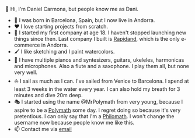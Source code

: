 👋 Hi, I'm Daniel Carmona, but people know me as Dani.

- 🏡 I was born in Barcelona, Spain, but I now live in Andorra.
- ❤️ I love starting projects from scratch.
- 🚀 I started my first company at age 18. I haven't stopped launching new things since then. Last company I built is [Rapidand](https://rapidand.com), which is the only e-commerce in Andorra.
- 🖌️ I like sketching and I paint watercolors.
- 🎹 I have multiple pianos and syntesizers, guitars, ukeleles, harmonicas and microphones. Also a flute and a saxophone. I play them all, but none very well.
- ⛵ I sail as much as I can. I've sailed from Venice to Barcelona. I spend at least 3 weeks in the water every year. I can also hold my breath for 3 minutes and dive 20m deep.
- 🎭 I started using the name @MrPolymath from very young, because I aspire to be a [Polymath](https://en.wikipedia.org/wiki/Polymath) some day. I regret doing so because it's very pretentious. I can only say that I'm a [Philomath](https://en.wikipedia.org/wiki/Philomath). I won't change the username now because people know me like this.
- 📫 Contact me via [email](mailto:daniel@carmona.email)
